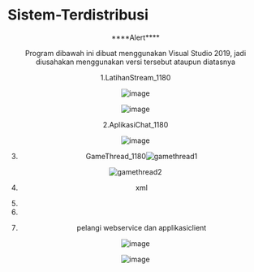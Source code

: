 # Sistem-Terdistribusi
<Center> ****Alert**** 

Program dibawah ini dibuat menggunakan Visual Studio 2019, jadi diusahakan menggunakan versi tersebut ataupun diatasnya

1.LatihanStream_1180

![image](https://user-images.githubusercontent.com/68705079/158460477-2fe411c5-7cd0-4f6d-ac73-b1d6afc9d431.png)

![image](https://user-images.githubusercontent.com/68705079/158460607-528211b5-f619-4c88-9cce-9091b0d68230.png)


2.AplikasiChat_1180

![image](https://user-images.githubusercontent.com/68705079/158469811-0806c9b2-63ad-49b7-9c3a-2557bc689088.png)

3. GameThread_1180![gamethread1](https://user-images.githubusercontent.com/68705079/159142230-cf645131-3cbb-4702-9ca5-217d59a8082d.PNG)

![gamethread2](https://user-images.githubusercontent.com/68705079/159142232-000c6717-a08c-465b-a1fc-ee012466131e.PNG)




4. xml

  
5. 
  
6.
  
7. pelangi webservice dan applikasiclient
  
  ![image](https://user-images.githubusercontent.com/68705079/163718739-63519d4d-cc6d-467f-bfe3-865fe3a2e54f.png)

  ![image](https://user-images.githubusercontent.com/68705079/163718749-16cb6f38-e613-489d-bb25-98726ed80b82.png)

  
